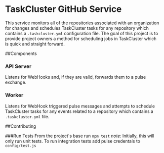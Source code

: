TaskCluster GitHub Service
==========================

This service monitors all of the repositories associated with an organization for changes and schedules TaskCluster tasks for any repository which contains a `.taskcluster.yml` configuration file. The goal of this project is to provide project owners a method for scheduling jobs in TaskCluster which is quick and straight forward.

##Components

### API Server
Listens for WebHooks and, if they are valid, forwards them to a pulse exchange.

### Worker
Listens for WebHook triggered pulse messages and attempts to schedule TaskCluster tasks for any events related to a repository which contains a `.taskcluster.yml` file.

##Contributing

###Run Tests
From the project's base run ``npm test``
*note:* Initially, this will only run unit tests. To run integration tests add pulse credentals to ``config/test.js``
